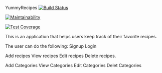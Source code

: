 YummyRecipes [![Build Status](https://travis-ci.org/shakirandagire/YummyRecipes.svg?branch=master)](https://travis-ci.org/shakirandagire/YummyRecipes)

[![Maintainability](https://api.codeclimate.com/v1/badges/83492fb00ebd2b1dc50f/maintainability)](https://codeclimate.com/github/shakirandagire/YummyRecipes/maintainability)

[![Test Coverage](https://api.codeclimate.com/v1/badges/83492fb00ebd2b1dc50f/test_coverage)](https://codeclimate.com/github/shakirandagire/YummyRecipes/test_coverage)

This is an application that helps users keep track of their favorite recipes.

The user can do the following:
Signup
Login

Add recipes
View recipes
Edit recipes
Delete recipes.

Add Categories
View Categories
Edit Categories
Delet Categories


